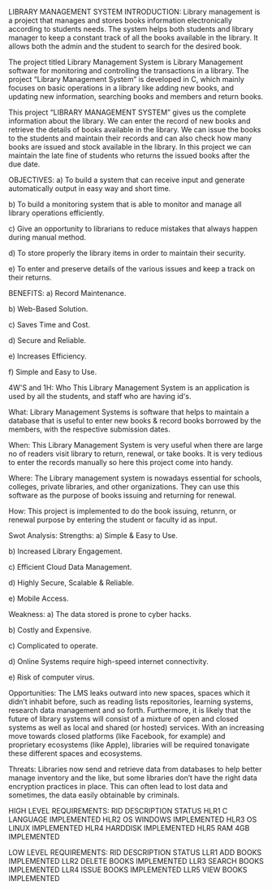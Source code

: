 
LIBRARY MANAGEMENT SYSTEM
INTRODUCTION:
Library management is a project that manages and stores books information electronically according to students needs. The system helps both students and library manager to keep a constant track of all the books available in the library. It allows both the admin and the student to search for the desired book.

The project titled Library Management System is Library Management software for monitoring and controlling the transactions in a library. The project “Library Management System” is developed in C, which mainly focuses on basic operations in a library like adding new books, and updating new information, searching books and members and return books.

This project “LIBRARY MANAGEMENT SYSTEM” gives us the complete information about the library. We can enter the record of new books and retrieve the details of books available in the library. We can issue the books to the students and maintain their records and can also check how many books are issued and stock available in the library. In this project we can maintain the late fine of students who returns the issued books after the due date.

OBJECTIVES:
a) To build a system that can receive input and generate automatically output in easy way and short time.

b) To build a monitoring system that is able to monitor and manage all library operations efficiently.

c) Give an opportunity to librarians to reduce mistakes that always happen during manual method.

d) To store properly the library items in order to maintain their security.

e) To enter and preserve details of the various issues and keep a track on their returns.

BENEFITS:
a) Record Maintenance.

b) Web-Based Solution.

c) Saves Time and Cost.

d) Secure and Reliable.

e) Increases Efficiency.

f) Simple and Easy to Use.

4W'S and 1H:
Who
This Library Management System is an application is used by all the students, and staff who are having id's.

What:
Library Management Systems is software that helps to maintain a database that is useful to enter new books & record books borrowed by the members, with the respective submission dates.

When:
This Library Management System is very useful when there are large no of readers visit library to return, renewal, or take books. It is very tedious to enter the records manually so here this project come into handy.

Where:
The Library management system is nowadays essential for schools, colleges, private libraries, and other organizations. They can use this software as the purpose of books issuing and returning for renewal.

How:
This project is implemented to do the book issuing, retunrn, or renewal purpose by entering the student or faculty id as input.

Swot Analysis:
Strengths:
a) Simple & Easy to Use.

b) Increased Library Engagement.

c) Efficient Cloud Data Management.

d) Highly Secure, Scalable & Reliable.

e) Mobile Access.

Weakness:
a) The data stored is prone to cyber hacks.

b) Costly and Expensive.

c) Complicated to operate.

d) Online Systems require high-speed internet connectivity.

e) Risk of computer virus.

Opportunities:
The LMS leaks outward into new spaces, spaces which it didn’t inhabit before, such as reading lists repositories, learning systems, research data management and so forth. Furthermore, it is likely that the future of library systems will consist of a mixture of open and closed systems as well as local and shared (or hosted) services. With an increasing move towards closed platforms (like Facebook, for example) and proprietary ecosystems (like Apple), libraries will be required tonavigate these different spaces and ecosystems.

Threats:
Libraries now send and retrieve data from databases to help better manage inventory and the like, but some libraries don’t have the right data encryption practices in place. This can often lead to lost data and sometimes, the data easily obtainable by criminals.



HIGH LEVEL REQUIREMENTS:
RID	DESCRIPTION	STATUS
HLR1	C LANGUAGE	IMPLEMENTED
HLR2	OS WINDOWS	IMPLEMENTED
HLR3	OS LINUX	IMPLEMENTED
HLR4	HARDDISK	IMPLEMENTED
HLR5	RAM 4GB	IMPLEMENTED


LOW LEVEL REQUIREMENTS:
RID	DESCRIPTION	STATUS
LLR1	ADD BOOKS	IMPLEMENTED
LLR2	DELETE BOOKS	IMPLEMENTED
LLR3	SEARCH BOOKS	IMPLEMENTED
LLR4	ISSUE BOOKS	IMPLEMENTED
LLR5	VIEW BOOKS	IMPLEMENTED
